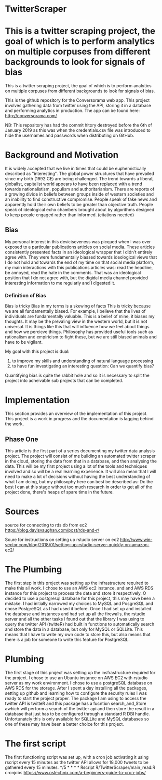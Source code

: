 # TwitterScraper
This is a twitter scraping project, the goal of which is to perform analytics on multiple corpuses from different backgrounds to look for signals of bias
=======
This is a twitter scraping project, the goal of which is to perform analytics on multiple corpuses from different backgrounds to look for signals of bias.

This is the github repository for the Conversorama web app. This project involves gathering data from twitter using the API, storing it in a database and performing analytics in production. The app can be found here: http://conversorama.com/

NB: This repository has had the commit hitory destroyed before the 6th of January 2019 as this was when the credentials.csv file was introduced to hide the usernames and passwords when distributing on GitHub.

# Background and Motivation
It is widely accepted that we live in times that could be euphemistically described as "interesting". The global power structures that have prevailed since my birth (1992 CE) are being challenged. The trend towards a liberal, globalist, capitalist world appears to have been replaced with a trend towards nationalistism, populism and authoritarianism. There are reports of a growing divide in beliefs between groups inside of western societies and an inability to find constructive compromise. People speak of fake news and apparently hold their own beliefs to be greater than objective truth. People speak of ideological echo chambers brought about by algorithms designed to keep people engaged rather than informed.
(citations needed)

## Bias
My personal interest in this deviciseveness was picqued when I was over exposed to a particular publications articles on social media. These articles consistently presented facts in an ideological wrapper that I didn't entirely agree with. They were fundamentally biassed towards ideological views that I do not hold and towards the end of my time on that social media platform, my main interactions with this publications articles was: read the headline, be annoyed, read the hate in the comments. That was an ideological position that I do not agree with, but the digidal media channel provided interesting information to me regularly and I digested it. 

### Definition of Bias
Bias is tricky
Bias in my terms is a skewing of facts
This is tricky because we are all fundamentally biased. 
For example, I believe that the lives of individuals are fundamentally valuable. This is a belief of mine, it biases my thoughts. It may be the prevaling view in the western world, but it is not universal. It is things like this that will influence how we feel about things and how we percieve things. Philosophy has provided useful tools such as rationalism and empiricism to fight these, but we are still biased animals and have to be vigilant.

My goal with this project is dual:
1) to improve my skills and understanding of natural language processing
2) to have fun investigating an interesting question:
  Can we quantify bias?
  
Quantifying bias is quite the rabbit hole and so it is necessary to split the project into acheivable sub projects that can be completed.

# Implementation
This section provides an overview of the implementation of this project. This project is a work in progress and the documentation is lagging behind the work.

## Phase One

This article is the first part of a series documenting my twitter data analysis project. The project will consist of me building an automated twitter scraper in the cloud, storing the data from that in a database, and then analysing the data. This will be my first project using a lot of the tools and techniques involved and so will be a real learning experience. It will also mean that I will need to make a lot of decisions without having the best understanding of what I am doing, but my philosophy here can best be described as: Do the best I can at this stage without too much research in order to get all of the project done, there's heaps of spare time in the future.

# Sources
source for connecting to rds db from ec2
https://blog.davisvaughan.com/post/rds-and-r/

Soure for instructions on setting up rstudio server on ec2
http://www.win-vector.com/blog/2018/01/setting-up-rstudio-server-quickly-on-amazon-ec2/


# The Plumbing
The first step in this project was setting up the infrastructure required to make this all work.
I chose to use an AWS ec2 instance, and and AWS RDS instance for this project to process the data and store it respectively. O decided to use a postgresql database for this project, this may have been a mistake. I had initially narrowed my choices to MySQL and PosgreSQL and chose PostgreSQL as I had used it before. Once I had set up and installed the database and instances and had set up all the firewalls, the rstudio server and all the other tasks I found out that the library I was using to query the twitter API (twitteR) had built in functions to automatically search and store the data in a database, but only for MySQL or SQLLite. This means that I have to write my own code to store this, but also means that there is a job for someone to write this feature for PostgreSQL.

# Plumbing
The first stage of this project was setting up the insfrastructure required for the project.
I chose to use an Ubuntu instance on AWS EC2 with rstudio server as my work environment.
I chose to use a postgreSQL database on AWS RDS for the storage. After I spent a day installing all the packages, setting up github and learning how to configure the security rules I was ready to start the project proper. The package I am using to access the twitter API is twitteR and this package has a fucntion search_and_Store awhich will perform a search of the twitter api and then store the result in a database that just has to be configured through a standard R DBI handle. Unfortunately this is only available for SQLLite and MySQL databases so one of these may have been a better choice for this project.


# The first script
The first functioning script was set up, with a cron job activating it using rscript every 15 minutes as the twitter API allows for 18,000 tweets to be gathered every 15 minutes.
*/5 * * * * Rscript R/TwitterScraper/main_read.R
cronjobs
https://www.ostechnix.com/a-beginners-guide-to-cron-jobs/
